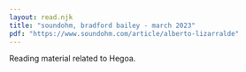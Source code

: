 ```yaml
---
layout: read.njk
title: "soundohm, bradford bailey - march 2023"
pdf: "https://www.soundohm.com/article/alberto-lizarralde"
---
```


Reading material related to Hegoa.
